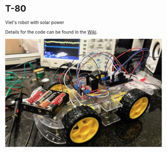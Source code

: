 # T-80
Viet's robot with solar power

Details for the code can be found in the [Wiki](https://github.com/kreier/T-80/wiki). 

![Robot](robotcar.jpg)
